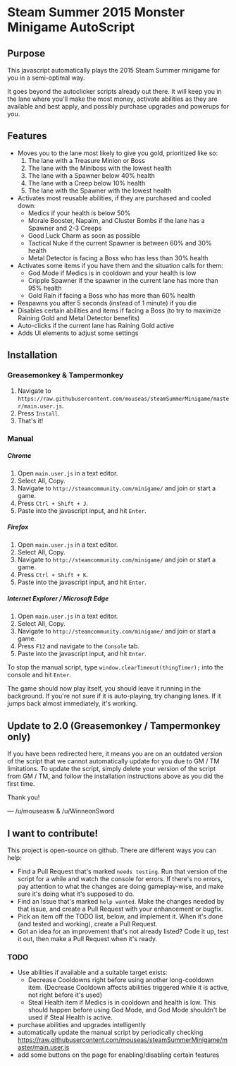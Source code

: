 # Steam Summer 2015 Monster Minigame AutoScript #

## Purpose ##

This javascript automatically plays the 2015 Steam Summer minigame for you in a semi-optimal way.

It goes beyond the autoclicker scripts already out there. It will keep you in the lane where you'll make the most money, activate abilities as they are available and best apply, and possibly purchase upgrades and
powerups for you.

## Features ##

- Moves you to the lane most likely to give you gold, prioritized like so:
	1. The lane with a Treasure Minion or Boss
	2. The lane with the Miniboss with the lowest health
	3. The lane with a Spawner below 40% health
	4. The lane with a Creep below 10% health
	5. The lane with the Spawner with the lowest health
- Activates most reusable abilities, if they are purchased and cooled down:
	- Medics if your health is below 50%
	- Morale Booster, Napalm, and Cluster Bombs if the lane has a Spawner and 2-3 Creeps
	- Good Luck Charm as soon as possible
	- Tactical Nuke if the current Spawner is between 60% and 30% health
	- Metal Detector is facing a Boss who has less than 30% health
- Activates some items if you have them and the situation calls for them:
	- God Mode if Medics is in cooldown and your health is low
	- Cripple Spawner if the spawner in the current lane has more than 95% health
	- Gold Rain if facing a Boss who has more than 60% health
- Respawns you after 5 seconds (instead of 1 minute) if you die
- Disables certain abilities and items if facing a Boss (to try to maximize Raining Gold and Metal Detector benefits)
- Auto-clicks if the current lane has Raining Gold active
- Adds UI elements to adjust some settings

## Installation ##

### Greasemonkey & Tampermonkey ###
1. Navigate to `https://raw.githubusercontent.com/mouseas/steamSummerMinigame/master/main.user.js`.
2. Press `Install`.
3. That's it!

### Manual ###

##### Chrome #####
1. Open `main.user.js` in a text editor.
2. Select All, Copy.
3. Navigate to `http://steamcommunity.com/minigame/` and join or start a game.
4. Press `Ctrl + Shift + J`.
5. Paste into the javascript input, and hit `Enter`.

##### Firefox #####
1. Open `main.user.js` in a text editor.
2. Select All, Copy.
3. Navigate to `http://steamcommunity.com/minigame/` and join or start a game.
4. Press `Ctrl + Shift + K`.
5. Paste into the javascript input, and hit `Enter`.

##### Internet Explorer / Microsoft Edge #####
1. Open `main.user.js` in a text editor.
2. Select All, Copy.
3. Navigate to `http://steamcommunity.com/minigame/` and join or start a game.
4. Press `F12` and navigate to the `Console` tab.
5. Paste into the javascript input, and hit `Enter`.

To stop the manual script, type `window.clearTimeout(thingTimer);` into the console and hit `Enter`.

The game should now play itself, you should leave it running in the background. If you're not sure if it is auto-playing, try changing lanes. If it jumps back almost immediately, it's working.

## Update to 2.0 (Greasemonkey / Tampermonkey only) ##
If you have been redirected here, it means you are on an outdated version of the script that we cannot automatically update for you due to GM / TM limitations. To update the script, simply delete your version of the script from GM / TM, and follow the installation instructions above as you did the first time.

Thank you!

&mdash; /u/mouseasw & /u/WinneonSword

## I want to contribute! ##

This project is open-source on github. There are different ways you can help:

- Find a Pull Request that's marked `needs testing`. Run that version of the script for a while and watch the console for errors. If there's no errors, pay attention to what the changes are doing gameplay-wise, and make sure it's doing what it's supposed to do.
- Find an Issue that's marked `help wanted`. Make the changes needed by that issue, and create a Pull Request with your enhancement or bugfix.
- Pick an item off the TODO list, below, and implement it. When it's done (and tested and working), create a Pull Request.
- Got an idea for an improvement that's not already listed? Code it up, test it out, then make a Pull Request when it's ready.

### TODO ###

- Use abilities if available and a suitable target exists:
	 - Decrease Cooldowns right before using another long-cooldown item. (Decrease Cooldown affects abilities triggered while it is active, not right before it's used)
	 - Steal Health item if Medics is in cooldown and health is low. This should happen before using God Mode, and God Mode shouldn't be used if Steal Health is active.
- purchase abilities and upgrades intelligently
- automatically update the manual script by periodically checking https://raw.githubusercontent.com/mouseas/steamSummerMinigame/master/main.user.js
- add some buttons on the page for enabling/disabling certain features
